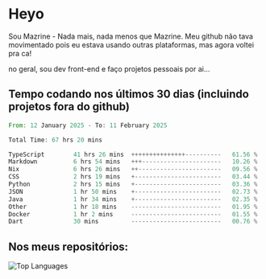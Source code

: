 # Heyo

Sou Mazrine - Nada mais, nada menos que Mazrine.
Meu github não tava movimentado pois eu estava usando outras plataformas, mas agora voltei pra ca!

no geral, sou dev front-end e faço projetos pessoais por ai...


## Tempo codando nos últimos 30 dias (incluindo projetos fora do github)
<!--START_SECTION:waka-->

```rust
From: 12 January 2025 - To: 11 February 2025

Total Time: 67 hrs 20 mins

TypeScript        41 hrs 26 mins  +++++++++++++++----------   61.56 %
Markdown          6 hrs 54 mins   +++----------------------   10.26 %
Nix               6 hrs 26 mins   ++-----------------------   09.56 %
CSS               2 hrs 19 mins   +------------------------   03.44 %
Python            2 hrs 15 mins   +------------------------   03.36 %
JSON              1 hr 50 mins    +------------------------   02.73 %
Java              1 hr 34 mins    +------------------------   02.35 %
Other             1 hr 18 mins    -------------------------   01.95 %
Docker            1 hr 2 mins     -------------------------   01.55 %
Dart              30 mins         -------------------------   00.76 %
```

<!--END_SECTION:waka-->

<!--
**Mazrine/Mazrine** is a ✨ _special_ ✨ repository because its `README.md` (this file) appears on your GitHub profile.

Here are some ideas to get you started:

- 🔭 I’m currently working on ...
- 🌱 I’m currently learning ...
- 👯 I’m looking to collaborate on ...
- 🤔 I’m looking for help with ...
- 💬 Ask me about ...
- 📫 How to reach me: ...
- 😄 Pronouns: ...
- ⚡ Fun fact: ...
-->


## Nos meus repositórios:

![Top Languages](https://github-readme-stats.vercel.app/api/top-langs/?username=mazrine&theme=tokyonight&layout=donut&langs_count=10&locale=pt-br)
